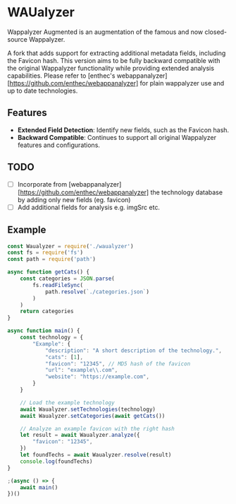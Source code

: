 # WAUalyzer

Wappalyzer Augmented is an augmentation of the famous and now closed-source Wappalyzer.

A fork that adds support for extracting additional metadata fields, including the Favicon hash. This version aims to be fully backward compatible with the original Wappalyzer functionality while providing extended analysis capabilities. Please refer to [enthec's webappanalyzer][https://github.com/enthec/webappanalyzer] for plain wappalyzer use and up to date technologies.

## Features

- **Extended Field Detection**: Identify new fields, such as the Favicon hash.
- **Backward Compatible**: Continues to support all original Wappalyzer features and configurations.

## TODO

- [ ] Incorporate from [webappanalyzer] [https://github.com/enthec/webappanalyzer] the technology database by adding only new fields (eg. favicon)
- [ ] Add additional fields for analysis e.g. imgSrc etc.

## Example

```js
const Waualyzer = require('./waualyzer')
const fs = require('fs')
const path = require('path')

async function getCats() {
    const categories = JSON.parse(
        fs.readFileSync(
            path.resolve(`./categories.json`)
        )
    )
    return categories
}

async function main() {
    const technology = {
        "Example": {
            "description": "A short description of the technology.",
            "cats": [1],
            "favicon": "12345", // MD5 hash of the favicon
            "url": "example\\.com",
            "website": "https://example.com",
        }
    }

    // Load the example technology
    await Waualyzer.setTechnologies(technology)
    await Waualyzer.setCategories(await getCats())

    // Analyze an example favicon with the right hash
    let result = await Waualyzer.analyze({
        "favicon": "12345",
    })
    let foundTechs = await Waualyzer.resolve(result)
    console.log(foundTechs)
}

;(async () => {
    await main()
})()


